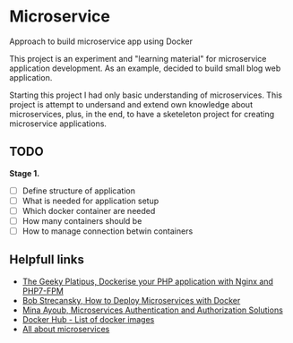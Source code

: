 # Microservice
Approach to build microservice app using Docker

This project is an experiment and "learning material" for microservice application development. As an example, decided to build small blog web application.

Starting this project I had only basic understanding of microservices. This project is attempt to undersand and extend own knowledge about microservices, plus, in the end, to have a sketeleton project for creating microservice applications.

## TODO
**Stage 1.**
- [ ] Define structure of application
- [ ] What is needed for application setup
- [ ] Which docker container are needed
- [ ] How many containers should be
- [ ] How to manage connection betwin containers

## Helpfull links
* [The Geeky Platipus, Dockerise your PHP application with Nginx and PHP7-FPM](http://geekyplatypus.com/dockerise-your-php-application-with-nginx-and-php7-fpm/)
* [Bob Strecansky, How to Deploy Microservices with Docker](https://www.linode.com/docs/applications/containers/deploying-microservices-with-docker/)
* [Mina Ayoub, Microservices Authentication and Authorization Solutions](https://medium.com/tech-tajawal/microservice-authentication-and-authorization-solutions-e0e5e74b248a)
* [Docker Hub - List of docker images](https://hub.docker.com/search?q=&type=image)
* [All about microservices](https://microservices.io/)
